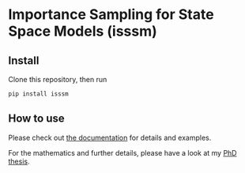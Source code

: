 # Importance Sampling for State Space Models (isssm)


<!-- WARNING: THIS FILE WAS AUTOGENERATED! DO NOT EDIT! -->

## Install

Clone this repository, then run

``` sh
pip install isssm
```

## How to use

Please check out [the
documentation](https://stefanheyder.github.io/isssm) for details and
examples.

For the mathematics and further details, please have a look at my [PhD
thesis](https://github.com/stefanheyder/dissertation).
